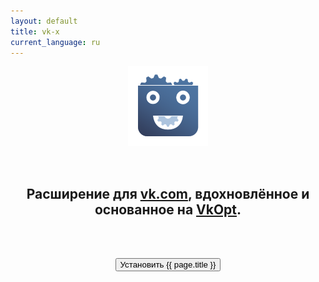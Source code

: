 ```yaml
---
layout: default
title: vk-x
current_language: ru
---
```


<center>

![Лого {{ site.name }}](/logo.png)

<br/>

## Расширение для [vk.com](//vk.com), вдохновлённое и основанное на [VkOpt](http://vkopt.net).

<br/>
<br/>

<button
	onclick="$(this).hide(); $('#install').show()"
	class="btn btn-default btn-lg">Установить {{ page.title }}</button>

<div id="install" style="display: none">
	<button
		onclick="chrome.webstore.install()"
		class="btn btn-default btn-lg">Chromium</button>
	<a
		href="https://github.com/vk-x/vk-x/releases/download/v0.5.0/vk-x-0.5.0-firefox.xpi"
		class="btn btn-default btn-lg">Firefox</a>
	<a
		href="http://extension.maxthon.com/detail/index.php?view_id=2461"
		target="_blank"
		class="btn btn-default btn-lg">Maxthon</a>
	<a
		href="https://github.com/vk-x/vk-x/releases/download/v0.5.0/vk-x-0.5.0-opera.oex"
		data-toggle="tooltip"
		data-content="Только для Opera 12. Для Opera 15+ используйте версию для Chromium."
		class="btn btn-default btn-lg">Opera</a>

	<h3><small>Если Вы используете Safari, попробуйте <a href="http://vkopt.net">VkOpt</a>.</small></h3>
	<h3><small>Свежая версия - 0.5.0</small></h3>
</div>

</center>

